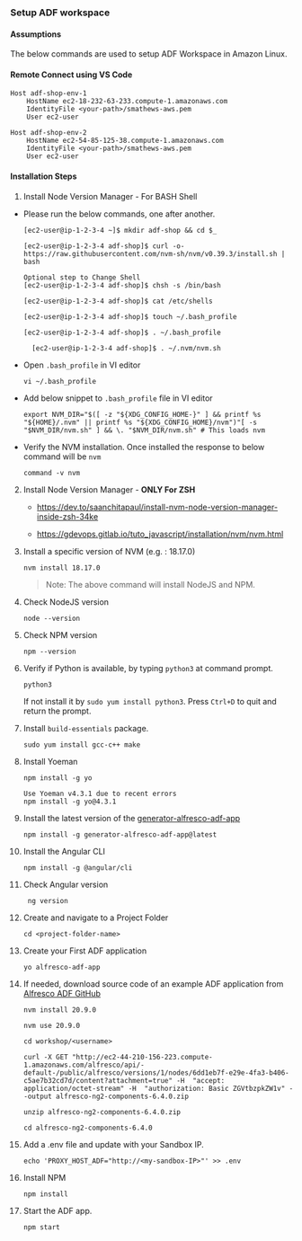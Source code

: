 ### Setup ADF workspace


#### Assumptions

The below commands are used to setup ADF Workspace in Amazon Linux.

#### Remote Connect using VS Code

```
Host adf-shop-env-1
    HostName ec2-18-232-63-233.compute-1.amazonaws.com
    IdentityFile <your-path>/smathews-aws.pem
    User ec2-user

Host adf-shop-env-2
    HostName ec2-54-85-125-38.compute-1.amazonaws.com
    IdentityFile <your-path>/smathews-aws.pem
    User ec2-user
```

#### Installation Steps

1. Install Node Version Manager - For BASH Shell
* Please run the below commands, one after another.
    ```
    [ec2-user@ip-1-2-3-4 ~]$ mkdir adf-shop && cd $_

    [ec2-user@ip-1-2-3-4 adf-shop]$ curl -o- https://raw.githubusercontent.com/nvm-sh/nvm/v0.39.3/install.sh | bash

    Optional step to Change Shell
    [ec2-user@ip-1-2-3-4 adf-shop]$ chsh -s /bin/bash

    [ec2-user@ip-1-2-3-4 adf-shop]$ cat /etc/shells

    [ec2-user@ip-1-2-3-4 adf-shop]$ touch ~/.bash_profile

    [ec2-user@ip-1-2-3-4 adf-shop]$ . ~/.bash_profile

	  [ec2-user@ip-1-2-3-4 adf-shop]$ . ~/.nvm/nvm.sh

    ```

* Open `.bash_profile` in VI editor
    ```
    vi ~/.bash_profile
    ```

* Add below snippet to `.bash_profile` file in VI editor
    ```
    export NVM_DIR="$([ -z "${XDG_CONFIG_HOME-}" ] && printf %s "${HOME}/.nvm" || printf %s "${XDG_CONFIG_HOME}/nvm")"[ -s "$NVM_DIR/nvm.sh" ] && \. "$NVM_DIR/nvm.sh" # This loads nvm    
    ```

* Verify the NVM installation. Once installed the response to below command will be `nvm`
    ```
	command -v nvm
    ```
2. Install Node Version Manager - <b>ONLY For ZSH</b>
    * https://dev.to/saanchitapaul/install-nvm-node-version-manager-inside-zsh-34ke

    * https://gdevops.gitlab.io/tuto_javascript/installation/nvm/nvm.html

3. Install a specific version of NVM (e.g. : 18.17.0)
    ```
    nvm install 18.17.0
    ```
    >Note: The above command will install NodeJS and NPM.

4. Check NodeJS version
    ```
    node --version
    ```

5. Check NPM version
    ```
    npm --version
    ```

6. Verify if Python is available, by typing `python3` at command prompt.
    ```
    python3
    ```
    If not install it by `sudo yum install python3`.
    Press `Ctrl+D` to quit and return the prompt.

7. Install `build-essentials` package.
    ```
    sudo yum install gcc-c++ make
    ```

8. Install Yoeman
    ```
    npm install -g yo

    Use Yoeman v4.3.1 due to recent errors
    npm install -g yo@4.3.1
    ```
9. Install the latest version of the [generator-alfresco-adf-app](https://github.com/Alfresco/generator-alfresco-adf-app)
    ```
    npm install -g generator-alfresco-adf-app@latest
    ```
10. Install the Angular CLI
    ```
    npm install -g @angular/cli
    ```

11. Check Angular version
    ```
     ng version
    ```

12. Create and navigate to a Project Folder
    ```
    cd <project-folder-name>
    ```

13. Create your First ADF application
    ```
    yo alfresco-adf-app
    ```

14. If needed, download source code of an example ADF application from [Alfresco ADF GitHub](https://github.com/Alfresco/alfresco-ng2-components/tree/6.4.0)
    ```
    nvm install 20.9.0

    nvm use 20.9.0

    cd workshop/<username>

    curl -X GET "http://ec2-44-210-156-223.compute-1.amazonaws.com/alfresco/api/-default-/public/alfresco/versions/1/nodes/6dd1eb7f-e29e-4fa3-b406-c5ae7b32cd7d/content?attachment=true" -H  "accept: application/octet-stream" -H  "authorization: Basic ZGVtbzpkZW1v" --output alfresco-ng2-components-6.4.0.zip

    unzip alfresco-ng2-components-6.4.0.zip    

    cd alfresco-ng2-components-6.4.0

    ```

15. Add a .env file and update with your Sandbox IP.
    ```
    echo 'PROXY_HOST_ADF="http://<my-sandbox-IP>"' >> .env
    ```

16. Install NPM
    ```
    npm install
    ```

17. Start the ADF app.
    ```
    npm start
    ```
